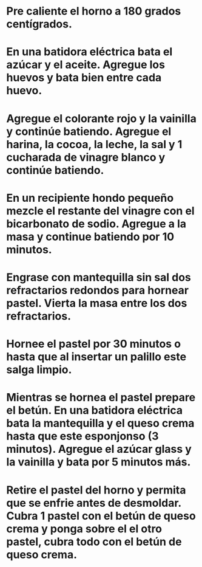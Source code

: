 # Pre caliente el horno a 180 grados centígrados.
# En una batidora eléctrica bata el azúcar y el aceite. Agregue los huevos y bata bien entre cada huevo.
# Agregue el colorante rojo y la vainilla y continúe batiendo. Agregue el harina, la cocoa, la leche, la sal y 1 cucharada de vinagre blanco y continúe batiendo.
# En un recipiente hondo pequeño mezcle el restante del vinagre con el bicarbonato de sodio. Agregue a la masa y continue batiendo por 10 minutos.
# Engrase con mantequilla sin sal dos refractarios redondos para hornear pastel. Vierta la masa entre los dos refractarios.
# Hornee el pastel por 30 minutos o hasta que al insertar un palillo este salga limpio.
# Mientras se hornea el pastel prepare el betún. En una batidora eléctrica bata la mantequilla y el queso crema hasta que este esponjonso (3 minutos). Agregue el azúcar glass y la vainilla y bata por 5 minutos más.
# Retire el pastel del horno y permita que se enfrie antes de desmoldar. Cubra 1 pastel con el betún de queso crema y ponga sobre el el otro pastel, cubra todo con el betún de queso crema.